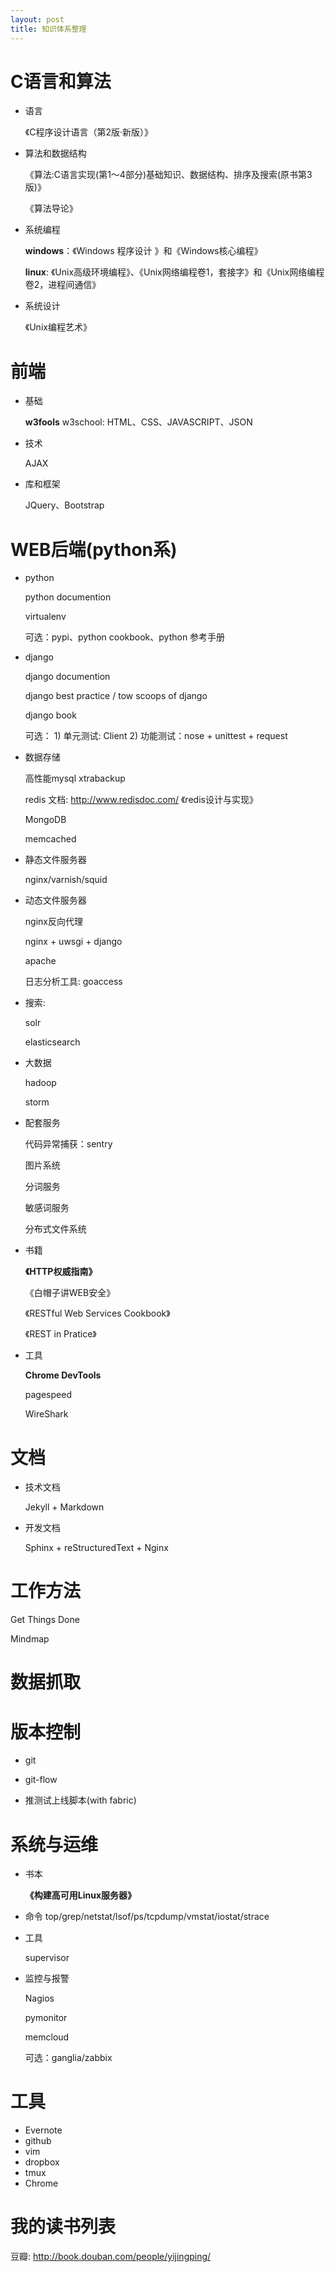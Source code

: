 ```yaml
---
layout: post
title: 知识体系整理
---
```


C语言和算法
=====================
* 语言

  《C程序设计语言（第2版·新版）》

* 算法和数据结构

  《算法:C语言实现(第1～4部分)基础知识、数据结构、排序及搜索(原书第3版)》

  《算法导论》

* 系统编程

  __windows__：《Windows 程序设计 》和《Windows核心编程》

  __linux__: 《Unix高级环境编程》、《Unix网络编程卷1，套接字》和《Unix网络编程卷2，进程间通信》

* 系统设计

  《Unix编程艺术》

前端
================
* 基础 

  __w3fools__
  w3school: HTML、CSS、JAVASCRIPT、JSON

* 技术

  AJAX
  
* 库和框架

  JQuery、Bootstrap


WEB后端(python系)
==================
* python

    python documention

	virtualenv

	可选：pypi、python cookbook、python 参考手册

* django

	django documention

	django best practice / tow scoops of django

	django book

	可选： 1) 单元测试: Client 2) 功能测试：nose + unittest + request

* 数据存储
	
	高性能mysql xtrabackup

	redis 文档: <http://www.redisdoc.com/>  《redis设计与实现》 

    MongoDB

	memcached

* 静态文件服务器
	
	nginx/varnish/squid

* 动态文件服务器
	
	nginx反向代理

    nginx + uwsgi + django

    apache

    日志分析工具: goaccess


* 搜索:

	solr 

    elasticsearch

* 大数据

    hadoop

    storm

* 配套服务 

	代码异常捕获：sentry

	图片系统

	分词服务

	敏感词服务

	分布式文件系统

* 书籍

	__《HTTP权威指南》__  

	《白帽子讲WEB安全》

	《RESTful Web Services Cookbook》

	《REST in Pratice》


* 工具 

	__Chrome DevTools__

	pagespeed

    WireShark


文档
===============
* 技术文档

	Jekyll + Markdown

* 开发文档

	Sphinx + reStructuredText + Nginx


工作方法
===============
Get Things Done

Mindmap


数据抓取
===============


版本控制
===============

* git

* git-flow

* 推测试上线脚本(with fabric)


系统与运维
===============
* 书本

  __《构建高可用Linux服务器》__

*  命令
    top/grep/netstat/lsof/ps/tcpdump/vmstat/iostat/strace

* 工具

	supervisor

* 监控与报警

	Nagios

	pymonitor

	memcloud

	可选：ganglia/zabbix


工具
================
* Evernote
* github
* vim
* dropbox
* tmux
* Chrome

我的读书列表
================

 豆瓣: <http://book.douban.com/people/yijingping/>

